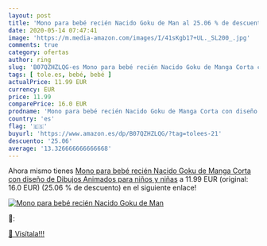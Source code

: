 ```yaml
---
layout: post
title: 'Mono para bebé recién Nacido Goku de Man al 25.06 % de descuento'
date: 2020-05-14 07:47:41
image: 'https://m.media-amazon.com/images/I/41sKgb17+UL._SL200_.jpg'
comments: true
category: ofertas
author: ring
slug: 'B07QZHZLQG-es Mono para bebé recién Nacido Goku de Manga Corta con...'
tags: [ tole.es, bebé, bebé ]
actualPrice: 11.99 EUR
currency: EUR
price: 11.99
comparePrice: 16.0 EUR
prodname: 'Mono para bebé recién Nacido Goku de Manga Corta con diseño de Dibujos Animados para niños y niñas'
country: 'es'
flag: '🇪🇸'
buyurl: 'https://www.amazon.es/dp/B07QZHZLQG/?tag=tolees-21'
descuento: '25.06'
average: '13.326666666666668'
---
```


Ahora mismo tienes [Mono para bebé recién Nacido Goku de Manga Corta con diseño de Dibujos Animados para niños y niñas](https://www.amazon.es/dp/B07QZHZLQG/?tag=tolees-21) a 11.99 EUR (original: 16.0 EUR) (25.06 %  de descuento) en el siguiente enlace!

[![Mono para bebé recién Nacido Goku de Man](https://m.media-amazon.com/images/I/41sKgb17+UL._SL200_.jpg)](https://www.amazon.es/dp/B07QZHZLQG/?tag=tolees-21)

🔎:


[🛒 Visítala!!!](https://www.amazon.es/dp/B07QZHZLQG/?tag=tolees-21)
